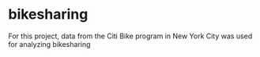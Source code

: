 # bikesharing
For this project, data from the Citi Bike program in New York City was used for analyzing  bikesharing
